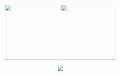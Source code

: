 <!-- [![Blog](https://badgen.net/badge/Blog/joaovitoras.com)](https://joaovitoras.com)
[![Linkedin](https://badgen.net/badge/LinkedIn/joaovitoralves?icon=linkedin)](https://linkedin.com/in/joaovitoralves)
[![Twitter](https://badgen.net/twitter/follow/joaovitor_as)](https://twitter.com/joaovitor_as)
[![joaovitoras's github stats](https://github-readme-stats.vercel.app/api?username=joaovitoras&count_private=true&show_icons=true&include_all_commits=true&theme=monokai)](joaovitoras.com)
 -->
<div align="center">
  <a href="https://github.com/joaovitoras">
  <img height="180em" src="https://github-readme-stats.vercel.app/api?username=joaovitoras&count_private=true&show_icons=true&include_all_commits=true&theme=monokai"/>
  <img height="180em" src="https://github-readme-stats.vercel.app/api/top-langs/?username=joaovitoras&layout=compact&langs_count=8&theme=monokai"/>
</div>
<br/>
  
<div align="center"> 
  <a href="https://www.linkedin.com/in/joaovitoralves/" target="_blank"><img src="https://img.shields.io/badge/-LinkedIn-%230077B5?style=for-the-badge&logo=linkedin&logoColor=white" target="_blank"></a>
</div>
